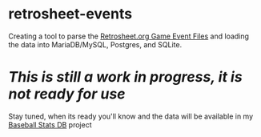 # retrosheet-events

Creating a tool to parse the [Retrosheet.org Game Event Files](https://www.retrosheet.org/game.htm) 
and loading the data into MariaDB/MySQL, Postgres, and SQLite.

# _This is still a work in progress, it is not ready for use_

Stay tuned, when its ready you'll know and the data will be available in my [Baseball Stats DB](https://github.com/rippinrobr/baseball-stats-db) project

